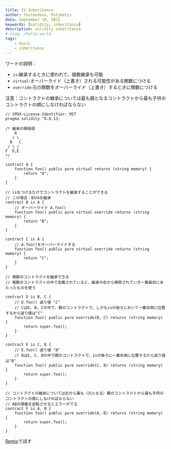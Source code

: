 ```yaml
---
title: 22 Inheritance
author: thurendous, Polymetis
date: September 10, 2022
keywords: [solidity, inheritance]
description: solidity inheritance
# slug: /hello-world
tags:
    - basic
    - inheritance
---
```


ワードの説明：

-   `is`:継承するときに使われて、複数継承も可能
-   `virtual`:オーバーライド（上書き）される可能性がある関数につける
-   `override`:元の関数をオーバーライド（上書き）するときに関数につける

注意：コントラクトの継承については最も親となるコントラクトから最も子供のコントラクトの順にしなければならない

```sol
// SPDX-License-Identifier: MIT
pragma solidity ^0.8.13;

/* 継承の関係図
    A
   / \
  B   C
 / \ /
F  D,E
*/

contract A {
    function foo() public pure virtual returns (string memory) {
        return "A";
    }
}

// isをつけるだけでコントラクトを継承することができる
// この場合：BがAを継承
contract B is A {
    // オーバーライド A.foo()
    function foo() public pure virtual override returns (string memory) {
        return "B";
    }
}

contract C is A {
    // A.foo()をオーバーライドする
    function foo() public pure virtual override returns (string memory) {
        return "C";
    }
}

// 複数のコントラクトを継承できる
// 複数のコントラクトの中で定義されていると、継承の右から検索されていき一番最初にあたったものを使う

contract D is B, C {
    // D.foo() 返り値 "C"
    // CはD, B, Cの中で、親のコントラクトで、しかもisの後ろにおいて一番右側に位置するから返り値は"C"
    function foo() public pure override(B, C) returns (string memory) {
        return super.foo();
    }
}

contract E is C, B {
    // E.foo() 返り値 "B"
    // BはE, C, Bの中で親のコントラクトで、isの後ろに一番右側に位置するから返り値は"B"
    function foo() public pure override(C, B) returns (string memory) {
        return super.foo();
    }
}

// コントラクトの継承については左から最も（元となる）親のコントラクトから最も子供のコントラクトの順にしなければならない
// ABの順番を逆転させるとエラーがでる
contract F is A, B {
    function foo() public pure override(A, B) returns (string memory) {
        return super.foo();
    }
}
```

[Remix](https://remix.ethereum.org/)で試す
